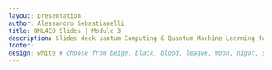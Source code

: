 ```yaml
---
layout: presentation
author: Alessandro Sebastianelli
title: QML4EO Slides | Module 3
description: Slides deck uantum Computing & Quantum Machine Learning for Earth Observation by A. Sebastianelli.
footer:
design: white # choose from beige, black, blood, league, moon, night, serif, simple, sky, solarized, white
---
```

